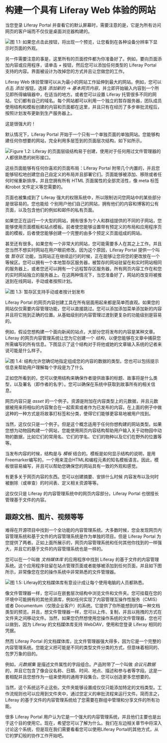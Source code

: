 # 构建一个具有 Liferay Web 体验的网站 [](id=building-a-site-with-liferay-web-experience)

当您登录 Liferay Portal 并查看它的默认屏幕时，需要注意的是，它是为所有访问网页的客户端而不仅仅是桌面浏览器构建的。

![图 1.1: 如果您点击此按钮，将出现一个预览，让您看到在各种设备分辨率下显示时页面的外观。](https://dev.liferay.com/documents/12052/507997/01-simulate.png/e0008cd8-8fd4-4904-9861-4da10db2abef?version=1.0&t=1490392168094)

另一件需要注意的事是，这里所有的页面控件都为你准备好了。例如，要向页面添加内容或应用程序，请单击 *+* 按钮，然后您可以添加任何类型的 Liferay Portal 支持的内容。界面被设计为改掉您的方式并且让您做您的工作。

Liferay Web 体验管理可以从为最小的网站工作延伸到最大的网站。例如，您可以点击 *添加* 按钮，选择 *添加新的* &rarr; *基本网页内容*，并立即开始输入内容到一个所见即所得编辑器中，在适当的地方。或者您可以设置 Liferay 托管很多不同的网站，它们都有自己的域名。每个网站都可以利用一个独立的暂存服务器，团队成员使用结构和模板创建的内容和页面都在这里，并且只有在经历了多步审批流程后，按照计划发布更新到生产服务器上。

这是很强大的！

默认情况下，Liferay Portal 开始于一个只有一个单独页面的单独网站。您能够构建任何你想要的网站，完全利用多层签到的页面层次结构，如下如所示。

![Figure 1.2: Liferay 的页面层级结构易于创建，使用对于任何用过文件管理器的人都很熟悉的树形接口。](https://dev.liferay.com/documents/12052/507997/01-page-hierarchy.png/480ba4c5-a1e7-4a6d-988d-7cf267092d7a?version=1.0&t=1490392168165)

这些页面能够有任何你喜欢的页面布局：Liferay Portal 附带几个内置的，并且您能够轻松地创建您自己自定义的布局并且部署它们。页面能够被添加、移除或者任何时候重新排序，并且您拥有所有 HTML 页面属性的全部灵活性，像 meta 标签和robot 文件定义等您需要的。

页面也被集成到了 Liferay 强大的权限系统中，所以限制访问您网站中的某些部分是很容易的。您也能给
个别用户他们自己的网站，拥有他们的内容和博客的公有页面，以及包含他们的例如和邮件的私有页面。

如果您正在运行一个大型的网站，拥有很多为个人和群组提供的不同的子网站，您能够使用页面模板和站点模板。前者使您能够设置带有预定义的布局和应用程序页面的模板，后者使您能够创建一个完整的由多个预定义页面组成的网站。

甚至还有很多。如果您有一个非常大的网站，您可能需要多人在其之上工作。并且您当然不想实时网站在用户眼前修改。因为这个原因，Liferay Portal 提供一个叫做 *暂存区* 功能，当网站正在继续运行的时候，正在能够让您将您的更改放在一个等候区。您可以拥有一个本地暂存区服务器，被暂存的网站驻留在和实时网站相同的服务器上，或者您还可以拥有一个远程暂存区服务器，所有网页内容工作在和您的实时网站独立的服务器上。在这两种情况下，当您准备好了，网站的改变将被推送到在线网站，手动或者按照计划。

![图 1.3: 暂存区支持手动或者按计划发布](https://dev.liferay.com/documents/12052/507997/web-content-staging-publish.png/31259a09-14cd-4077-8d4f-c9130cbff284?version=1.0&t=1490392168236)

Liferay Portal 的网页内容创建工具在所有层面用起来都是简单而直观。如果您的网站仅仅需要内容管理功能，您可以直接跳过。您可以添加添加菜单添加新的内容并且将它拖到正确的位置。从基础级别的内容管理过渡到更复杂的功能级别是容易的。

例如，假设您想构建一个面向新闻的站点，大部分您将发布的内容是某种文章。Liferay 的网页内容管理系统让您为它创建一个 *结构*，以便您能够在文章中捕获您所需编写的所有信息。下图显示了这个结构对于将他或她的文章输入系统的记者来说可能是什么样子。

![图 1.4: 结构允许您确切地指定组成您的内容的数据的类型。您也可以包括提示信息来帮助用户理解每个字段是为了什么](https://dev.liferay.com/documents/12052/507997/01-content-structure.png/e3ad490b-f5e8-4b01-81f3-921ddf64635a?version=1.0&t=1490392168321)

正如您所看到的，您可以使用结构来确保作者提供故事的标题、故事将是什么类型，以及署名（即作者的名字）。您可以确保在系统中获取到故事所有的相关信息。

网页内容只是 *asset* 的一个例子。资源是附加在内容类型上的元数据，并且元数据被用来将相似的内容聚合在一起索索或者作为已发布的内容。在上面的例子中做这种的一种方式是将故事打标签和分类，使得它们能够更容易地被用户找到。

当然，这仅仅只是一个例子。但是这个概念适用于任何你想构建的网站类型。如果您想为动物园构建一个网站，您能使用网页内容结构帮助用户输入关于动物园中动物的数据，比如它们的常用名、它们的学名、它们的物种以及它们在野外的位置等等。

当发布内容的时候，结构是与 *模板* 结合的。模板是如何显示结构的说明，是用Freemarker编写的，一个用来混合HTML和编程元素的知名模板语言。因此，模板很容易编写，并且可以帮助您确保您的网站具有一致的外观和感觉。

有更多关于网页内容的东西。您可以创建摘要、安排什么时候
内容发布以及何时被删除（或审查）的时间表、定义相关资源等等。

这仅仅只是 Liferay 的内容管理系统中的网页内容部分。Liferay Portal 也很擅长管理基于文件的内容。

## 跟踪文档、图片、视频等等 [](id=keeping-track-of-documents-images-video-and-more)

难得在开源项目中找到一个全功能的内容管理系统。大多数时候，您会发现网页内容管理系统和基于文件的内容管理系统是作为单独的项目。但是 Liferay Portal 为您提供了两者。正如上面所展示的，网页内容管理系统和任何其他你找到的一样强大，并且它的基于文件的内容管理系统也是一样的。

您可以在一个叫做 *文档媒体库* 的应用程序中找到 Liferay 的基于文件的内容管理系统。这个应用程序驻留在站点管理页面或者能够被添加到任何页面，并且如下图所示，非常像您在您的操作系统中非常熟悉的文件管理器。

![图 1.5: Liferay的文档媒体库有意设计成让每个使用电脑的人员都熟悉。](https://dev.liferay.com/documents/12052/507997/01-docs-and-media.png/2022cf95-df0d-47b4-8a4a-5002bee0cb67?version=1.0&t=1490392168397)

像文件管理器一样，您可以在嵌套层次结构中浏览文件和文件夹。您可挂载在您的环境中可能拥有的其他资源库，例如任何实现了内容管理互操作性服务（CMIS）或者 Documentum（仅限企业客户）的系统。它提供了你所能想到的每一种文档类型的预览。并且，想文件管理器一样，您可以上传、复制，并且以拖拽的方式在文件夹之间移动文件。当然，如果您仍然想使用您操作系统的文件管理器，您也可以做到，因为 Liferay 的文档媒体库支持 WebDAV，使用和您登录 Liferay 相同的凭据。

然而 Liferay Portal 的文档媒体库，比文件管理器强大得多，因为它是一个完整的内容管理系统。您能定义把可能是不同的类型文件分类的方式，但意味着相同的、包罗万象的目的。

例如，*元数据集* 是描述文件属性的字段组合。产品附带了一个叫做 *会议元数据* 的，并且它包含了像会议名称、日期、时间、地点、描述和参与者等字段。这是一套相配并且您想作为一组来使用的通用字段集合。您可以创造更多您想要的。

当然，这个系统远不止这些。文件夹能够设置成仅仅只能添加特定的文档类型。工作流规则也可以应用到文件夹中，通过您定义的审批流程来运行文件。简而言之，Liferay 的基于文件的内容管理系统给了您需要在群组中管理和分享文件的所有功能。

很多 Liferay Portal 用户认为它是一个强大的内容管理系统，并且他们主要也是出于这个目的使用它。现在，希望您可以了解为什么。我们在左边相关章节中将深入讨论这个系统，但是现在我们需要看看您可以使用Liferay Portal的其他方式，从它的梦幻般的协作工作开始吧。

